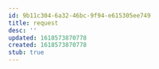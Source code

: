 ```yaml
---
id: 9b11c304-6a32-46bc-9f94-e615305ee749
title: request
desc: ''
updated: 1618573870778
created: 1618573870778
stub: true
---
```


